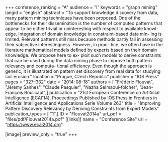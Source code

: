 +++
conference_ranking = "A"
audience = "I"
keywords = "graph mining"
langid = "english"
abstract = "To support knowledge discovery from data, many pattern mining techniques have been proposed. One of the bottlenecks for their dissemination is the number of computed patterns that appear to be either trivial or uninteresting with respect to available knowl- edge. Integration of domain knowledge in constraint-based data min- ing is limited. Relevant patterns still miss because methods partly fail in assessing their subjective interestingness. However, in prac- tice, we often have in the literature mathematical models defined by experts based on their domain knowledge. We propose here to ex- ploit such models to derive constraints that can be used during the data mining phase to improve both pattern relevancy and computa- tional efficiency. Even though the approach is generic, it is illustrated on pattern set discovery from real data for studying soil erosion."
location = "Prague, Czech Republic"
publisher = "IOS Press"
pages = "327–332"
date = "2014-08-18"
authors = [ "Frédéric Flouvat", "Jérémy Sanhes", "Claude Pasquier", "Nazha Selmaoui-folcher", "Jean-François Boulicaut",]
publication = "21st European Conference on Artificial Intelligence (ECAI'14), Proceedings Published by IOS Press in Frontiers in Artificial Intelligence and Applications Serie Volume 263"
title = "Improving Pattern Discovery Relevancy by Deriving Constraints from Expert Models"
publication_types = [ "1",]
ID = "Flouvat2014a"
url_pdf = "files/pdf/Flouvat2014a.pdf"
[[links]]
name = "Conference Site"
url = "https://www.ecai2014.org"

[image]
preview_only = "true"
+++

